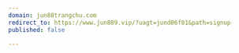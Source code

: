 ```yaml
---
domain: jun88trangchu.com
redirect_to: https://www.jun889.vip/?uagt=jund06f01&path=signup
published: false

---
```

